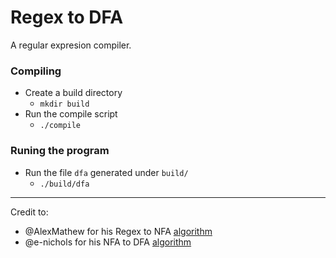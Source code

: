 # Regex to DFA

A regular expresion compiler.

### Compiling
- Create a build directory
  - `mkdir build`
- Run the compile script
  - `./compile`

### Runing the program
- Run the file `dfa` generated under `build/`
  - `./build/dfa`

---------------------
Credit to:
- @AlexMathew for his Regex to NFA [algorithm](https://github.com/kennyledet/Algorithm-Implementations/tree/master/Thompsons_Construction_Algorithm/C%2B%2B/AlexMathew)
- @e-nichols for his NFA to DFA [algorithm](https://github.com/e-nichols/NFA2DFA)
